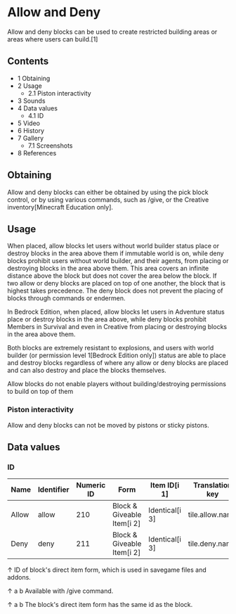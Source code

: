 # Allow and Deny
Allow and deny blocks can be used to create restricted building areas or areas where users can build.[1]

## Contents
- 1 Obtaining
- 2 Usage
	- 2.1 Piston interactivity
- 3 Sounds
- 4 Data values
	- 4.1 ID
- 5 Video
- 6 History
- 7 Gallery
	- 7.1 Screenshots
- 8 References

## Obtaining
Allow and deny blocks can either be obtained by using the pick block control, or by using various commands, such as /give, or the Creative inventory‌[Minecraft Education  only].

## Usage
When placed, allow blocks let users without world builder status place or destroy blocks in the area above them if immutable world is on, while deny blocks prohibit users without world builder, and their agents, from placing or destroying blocks in the area above them. This area covers an infinite distance above the block but does not cover the area below the block. If two allow or deny blocks are placed on top of one another, the block that is highest takes precedence. The deny block does not prevent the placing of blocks through commands or endermen.

In Bedrock Edition, when placed, allow blocks let users in Adventure status place or destroy blocks in the area above, while deny blocks prohibit Members in Survival and even in Creative from placing or destroying blocks in the area above them.

Both blocks are extremely resistant to explosions, and users with world builder (or permission level 1‌[Bedrock Edition  only]) status are able to place and destroy blocks regardless of where any allow or deny blocks are placed and can also destroy and place the blocks themselves.

Allow blocks do not enable players without building/destroying permissions to build on top of them 

### Piston interactivity
Allow and deny blocks can not be moved by pistons or sticky pistons.

## Data values
### ID
| Name  | Identifier | Numeric ID | Form                       | Item ID[i 1]   | Translation key |
|-------|------------|------------|----------------------------|----------------|-----------------|
| Allow | allow      | 210        | Block & Giveable Item[i 2] | Identical[i 3] | tile.allow.name |
| Deny  | deny       | 211        | Block & Giveable Item[i 2] | Identical[i 3] | tile.deny.name  |


↑ ID of block's direct item form, which is used in savegame files and addons.

↑ a b Available with /give command.

↑ a b The block's direct item form has the same id as the block.



